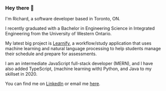 ### Hey there 👋

I'm Richard, a software developer based in Toronto, ON.

I recently graduated with a Bachelor in Engineering Science in Integrated Engineering from the University of Western Ontario. 

My latest big project is [Learnify](https://learnify.ca), a workflow/study application that uses machine learning and natural language processing to help students manage their schedule and prepare for assessments.

I am an intermediate JavaScript full-stack developer (MERN), and I have also added TypeScript, (machine learning with) Python, and Java to my skillset in 2020.

You can find me on [LinkedIn](https://linkedin.com/in/richardantao) or email me [here](mailto:richardmantao@gmail.com).
